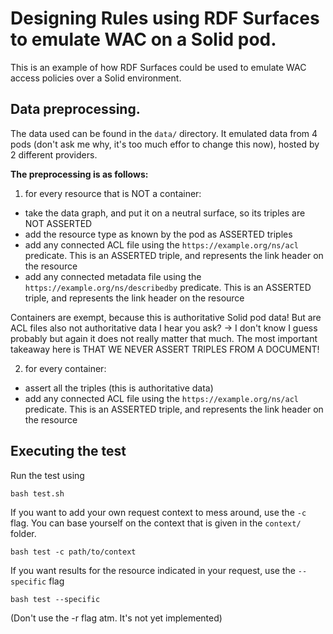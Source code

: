 # Designing Rules using RDF Surfaces to emulate WAC on a Solid pod.

This is an example of how RDF Surfaces could be used to emulate WAC access policies over a Solid environment.

## Data preprocessing.

The data used can be found in the `data/` directory.
It emulated data from 4 pods (don't ask me why, it's too much effor to change this now), hosted by 2 different providers.

**The preprocessing is as follows:**

1. for every resource that is NOT a container:

- take the data graph, and put it on a neutral surface, so its triples are NOT ASSERTED
- add the resource type as known by the pod as ASSERTED triples
- add any connected ACL file using the `https://example.org/ns/acl` predicate. This is an ASSERTED triple, and represents the link header on the resource
- add any connected metadata file using the `https://example.org/ns/describedby` predicate. This is an ASSERTED triple, and represents the link header on the resource

Containers are exempt, because this is authoritative Solid pod data!
But are ACL files also not authoritative data I hear you ask? -> I don't know I guess probably but again it does not really matter that much.
The most important takeaway here is THAT WE NEVER ASSERT TRIPLES FROM A DOCUMENT!

2. for every container:

- assert all the triples (this is authoritative data)
- add any connected ACL file using the `https://example.org/ns/acl` predicate. This is an ASSERTED triple, and represents the link header on the resource

## Executing the test

Run the test using

```
bash test.sh
```

If you want to add your own request context to mess around, use the `-c` flag.
You can base yourself on the context that is given in the `context/` folder.

```
bash test -c path/to/context
```

If you want results for the resource indicated in your request, use the `--specific` flag

```
bash test --specific
```

(Don't use the -r flag atm. It's not yet implemented)
